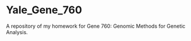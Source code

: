 Yale_Gene_760
=====

A repository of my homework for Gene 760: Genomic Methods for Genetic Analysis.




